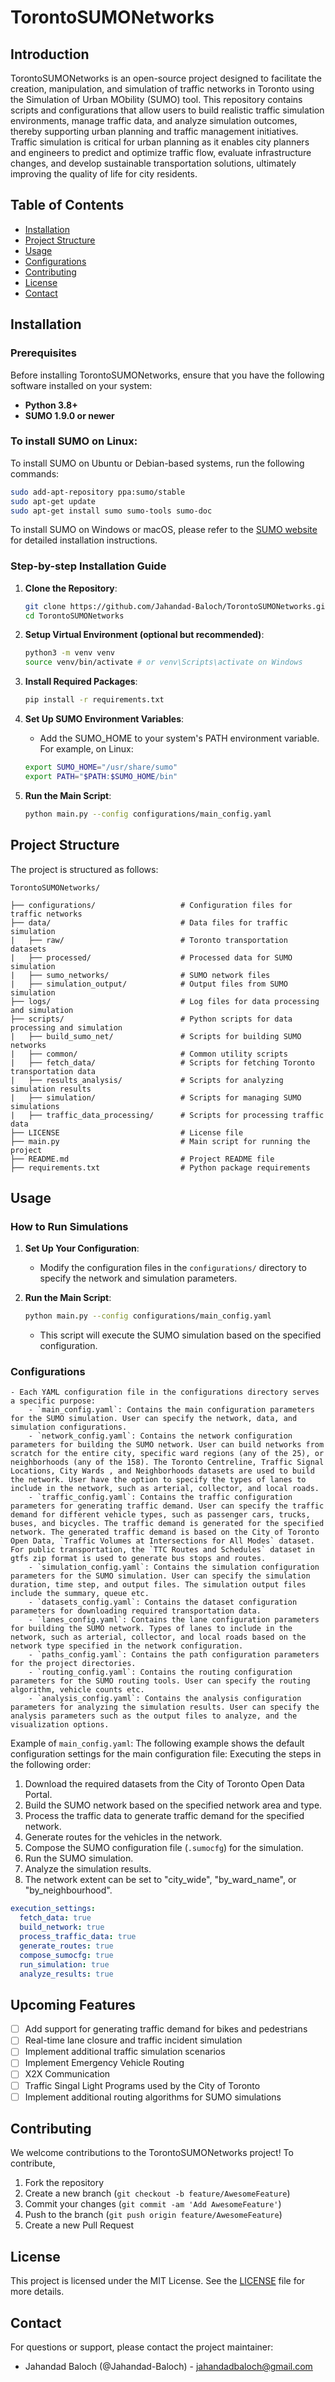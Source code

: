 # TorontoSUMONetworks

## Introduction

TorontoSUMONetworks is an open-source project designed to facilitate the creation, manipulation, and simulation of traffic networks in Toronto using the Simulation of Urban MObility (SUMO) tool. This repository contains scripts and configurations that allow users to build realistic traffic simulation environments, manage traffic data, and analyze simulation outcomes, thereby supporting urban planning and traffic management initiatives. Traffic simulation is critical for urban planning as it enables city planners and engineers to predict and optimize traffic flow, evaluate infrastructure changes, and develop sustainable transportation solutions, ultimately improving the quality of life for city residents.

## Table of Contents

- [Installation](#installation)
- [Project Structure](#project-structure)
- [Usage](#usage)
- [Configurations](#configurations)
- [Contributing](#contributing)
- [License](#license)
- [Contact](#contact)

## Installation

### Prerequisites

Before installing TorontoSUMONetworks, ensure that you have the following software installed on your system:
- **Python 3.8+**
- **SUMO 1.9.0 or newer**

### To install SUMO on Linux:

To install SUMO on Ubuntu or Debian-based systems, run the following commands:
```bash
sudo add-apt-repository ppa:sumo/stable
sudo apt-get update
sudo apt-get install sumo sumo-tools sumo-doc
```
To install SUMO on Windows or macOS, please refer to the [SUMO website](https://sumo.dlr.de/docs/Installing/index.html) for detailed installation instructions.

### Step-by-step Installation Guide

1. **Clone the Repository**:
   ```bash
   git clone https://github.com/Jahandad-Baloch/TorontoSUMONetworks.git
   cd TorontoSUMONetworks
    ```

2. **Setup Virtual Environment (optional but recommended)**:
    ```bash
    python3 -m venv venv
    source venv/bin/activate # or venv\Scripts\activate on Windows
    ```

3. **Install Required Packages**:
    ```bash
    pip install -r requirements.txt
    ```

4. **Set Up SUMO Environment Variables**:
    - Add the SUMO_HOME to your system's PATH environment variable. For example, on Linux:
    ```bash
    export SUMO_HOME="/usr/share/sumo"
    export PATH="$PATH:$SUMO_HOME/bin"
    ```

5. **Run the Main Script**:
    ```bash
    python main.py --config configurations/main_config.yaml
    ```

## Project Structure

The project is structured as follows:

```
TorontoSUMONetworks/

├── configurations/                   # Configuration files for traffic networks
├── data/                             # Data files for traffic simulation
|   ├── raw/                          # Toronto transportation datasets
|   ├── processed/                    # Processed data for SUMO simulation
|   ├── sumo_networks/                # SUMO network files
|   ├── simulation_output/            # Output files from SUMO simulation
├── logs/                             # Log files for data processing and simulation
├── scripts/                          # Python scripts for data processing and simulation
|   ├── build_sumo_net/               # Scripts for building SUMO networks
|   ├── common/                       # Common utility scripts
|   ├── fetch_data/                   # Scripts for fetching Toronto transportation data
|   ├── results_analysis/             # Scripts for analyzing simulation results
|   ├── simulation/                   # Scripts for managing SUMO simulations
|   ├── traffic_data_processing/      # Scripts for processing traffic data
├── LICENSE                           # License file
├── main.py                           # Main script for running the project
├── README.md                         # Project README file
├── requirements.txt                  # Python package requirements
```

## Usage

### How to Run Simulations

1. **Set Up Your Configuration**:
    - Modify the configuration files in the `configurations/` directory to specify the network and simulation parameters.

2. **Run the Main Script**:
    ```bash
    python main.py --config configurations/main_config.yaml
    ```
    - This script will execute the SUMO simulation based on the specified configuration.

### Configurations
    - Each YAML configuration file in the configurations directory serves a specific purpose:
        - `main_config.yaml`: Contains the main configuration parameters for the SUMO simulation. User can specify the network, data, and simulation configurations.
        - `network_config.yaml`: Contains the network configuration parameters for building the SUMO network. User can build networks from scratch for the entire city, specific ward regions (any of the 25), or neighborhoods (any of the 158). The Toronto Centreline, Traffic Signal Locations, City Wards , and Neighborhoods datasets are used to build the network. User have the option to specify the types of lanes to include in the network, such as arterial, collector, and local roads.
        - `traffic_config.yaml`: Contains the traffic configuration parameters for generating traffic demand. User can specify the traffic demand for different vehicle types, such as passenger cars, trucks, buses, and bicycles. The traffic demand is generated for the specified network. The generated traffic demand is based on the City of Toronto Open Data, `Traffic Volumes at Intersections for All Modes` dataset. For public transportation, the `TTC Routes and Schedules` dataset in gtfs zip format is used to generate bus stops and routes.
        - `simulation_config.yaml`: Contains the simulation configuration parameters for the SUMO simulation. User can specify the simulation duration, time step, and output files. The simulation output files include the summary, queue etc.
        - `datasets_config.yaml`: Contains the dataset configuration parameters for downloading required transportation data.
        - `lanes_config.yaml`: Contains the lane configuration parameters for building the SUMO network. Types of lanes to include in the network, such as arterial, collector, and local roads based on the network type specified in the network configuration.
        - `paths_config.yaml`: Contains the path configuration parameters for the project directories.
        - `routing_config.yaml`: Contains the routing configuration parameters for the SUMO routing tools. User can specify the routing algorithm, vehicle counts etc.
        - `analysis_config.yaml`: Contains the analysis configuration parameters for analyzing the simulation results. User can specify the analysis parameters such as the output files to analyze, and the visualization options.

Example of `main_config.yaml`:
The following example shows the default configuration settings for the main configuration file:
Executing the steps in the following order:
1. Download the required datasets from the City of Toronto Open Data Portal.
2. Build the SUMO network based on the specified network area and type.
3. Process the traffic data to generate traffic demand for the specified network.
4. Generate routes for the vehicles in the network.
5. Compose the SUMO configuration file (`.sumocfg`) for the simulation.
6. Run the SUMO simulation.
7. Analyze the simulation results.
8. The network extent can be set to "city_wide", "by_ward_name", or "by_neighbourhood".

```yaml
execution_settings:
  fetch_data: true
  build_network: true
  process_traffic_data: true
  generate_routes: true
  compose_sumocfg: true
  run_simulation: true
  analyze_results: true
```

## Upcoming Features

- [ ] Add support for generating traffic demand for bikes and pedestrians
- [ ] Real-time lane closure and traffic incident simulation
- [ ] Implement additional traffic simulation scenarios
- [ ] Implement Emergency Vehicle Routing
- [ ] X2X Communication
- [ ] Traffic Singal Light Programs used by the City of Toronto
- [ ] Implement additional routing algorithms for SUMO simulations

## Contributing

We welcome contributions to the TorontoSUMONetworks project! To contribute,

1. Fork the repository
2. Create a new branch (`git checkout -b feature/AwesomeFeature`)
3. Commit your changes (`git commit -am 'Add AwesomeFeature'`)
4. Push to the branch (`git push origin feature/AwesomeFeature`)
5. Create a new Pull Request

## License

This project is licensed under the MIT License. See the [LICENSE](LICENSE) file for more details.

## Contact

For questions or support, please contact the project maintainer:
- Jahandad Baloch (@Jahandad-Baloch) - jahandadbaloch@gmail.com
